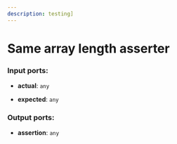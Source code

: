 ```yaml
---
description: testing]
---
```


# Same array length asserter

### Input ports:

* __actual__: `any`


* __expected__: `any`

### Output ports:

* __assertion__: `any`

